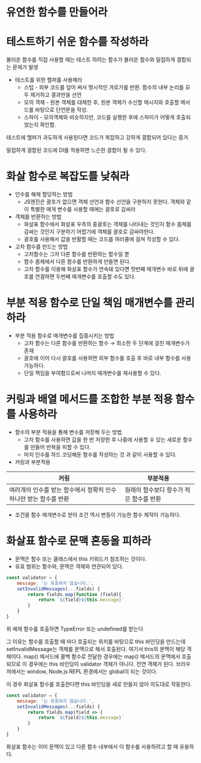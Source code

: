 # 유연한 함수를 만들어라

# 테스트하기 쉬운 함수를 작성하라

불러온 함수를 직접 사용할 때는 테스트 하려는 함수가 불러온 함수와 밀접하게 결합되는 문제가 발생

- 테스트를 위한 헬퍼를 사용해라
    - 스텁 - 외부 코드를 덮어 써서 명시적인 겨로가를 반환. 함수의 내부 논리를 모두 제거하고 결과만을 선언
    - 모의 객체 - 원본 객체를 대체한 후, 원본 객체가 수신할 메시지와 호출할 메서드를 바탕으로 단언문을 작성.
    - 스파이 - 모의객체와 비슷하지만, 코드를 실행한 후에 스파이가 어떻게 호출되었는지 확인함.

테스트에 헬퍼가 과도하게 사용된다면 코드가 복잡하고 강하게 결합되어 있다는 증거

밀접하게 결합된 코드에 DI를 적용하면 느슨한 결합이 될 수 있다.

# 화살 함수로 복잡도를 낮춰라

- 인수를 해체 할당하는 방법
    - JS엔진은 괄호가 없으면 객체 선언과 함수 선언을 구분하지 못한다. 객체와 같이 특별한 매개 변수를 사용할 때에는 괄호로 감싸라
- 객체를 반환하는 방법
    - 화살표 함수에서 화살표 우측의 중괄호는 객체를 나타내는 것인지 함수 몸체를 감싸는 것인지 구분하기 어렵기에 객체를 괄호로 감싸야한다.
    - 괄호를 사용해서 값을 반활할 때는 코드를 여러줄에 걸쳐 작성할 수 있다.
- 고차 함수를 만드는 방법
    - 고차함수는 그저 다른 함수를 반환하는 함수일 뿐
    - 함수 몸체에서 다른 함수를 반환하게 만들면 된다.
    - 고차 함수를 이용해 화살표 함수가 연속돼 있다면 첫번째 매개변수 바로 뒤에 괄호를 연결하면 두번째 매개변수를 호출할 수도 있다.

# 부분 적용 함수로 단일 책임 매개변수를 관리하라

- 부분 적용 함수로 매개변수를 집중시키는 방법
    - 고차 함수는 다른 함수를 반환하는 함수 → 최소한 두 단계에 걸친 매개변수가 존재
    - 괄호에 이어 다시 괄호를 사용하면 외부 함수를 호출 후 바로 내부 함수를 사용 가능하다.
    - 단일 책임을 부여함으로써 나머지 매개변수를 재사용할 수 있다.

# 커링과 배열 메서드를 조합한 부분 적용 함수를 사용하라

- 함수의 부분 적용을 통해 변수를 저장해 두는 방법
    - 고차 함수를 사용하면 값을 한 번 저장한 후 나중에 사용할 수 있는 새로운 함수를 만들어 반복을 피할 수 있다.
    - 마치 인수를 하드 코딩해둔 함수를 작성하는 것 과 같이 사용할 수 있다.
- 커링과 부분적용

| 커링 | 부분적용 |
| --- | --- |
| 여러개의 인수를 받는 함수에서 정확히 인수 하나만 받는 함수를 반환 | 원래의 함수보다 항수가 적은 함수를 반환 |
- 조건을 함수 매개변수로 받아 조건 역시 변동이 가능한 함수 제작이 가능하다.

# 화살표 함수로 문맥 혼동을 피하라

- 문맥은 함수 또는 클래스에서 this 키워드가 참조하는 것이다.
- 유효 범위는 함수와, 문맥은 객체와 연관되어 있다.

```jsx
const validator = {
	message: '는 유효하지 않습니다.',
	setInvalidMessages(...fields) {
		return fields.map(function (field){
			return `${field}${this.message}`
		}
	}
}
```

위 예제 함수를 호출하면 TypeError 또는 undefined를 받는다.

그 이유는 함수를 호출할 때 마다 호출되는 위치를 바탕으로 this 바인딩을 만드는데 setInvalidMessage는 객체를 문맥으로 해서 호출된다. 여기서 this의 문맥이 해당 객체이다. map() 메서드에 콜백 함수로 전달한 경우에는 map() 메서드의 문맥에서 호출되므로 이 경우에는 this 바인딩이 validator 객체가 아니다. 전연 객체가 된다. 브라우저에서는 window, Node.js REPL 환경에서는 global이 되는 것이다.

이 경우 화살표 함수를 호출한다면 this 바인딩을 새로 만들지 않아 의도대로 작동한다.

```jsx
const validator = {
	message: '는 유효하지 않습니다.',
	setInvalidMessages(...fields) {
		return fields.map(field => {
			return `${field}${this.message}`
		}
	}
}
```

화살표 함수는 이미 문맥이 있고 다른 함수 내부에서 이 함수를 사용하려고 할 때 유용하다.